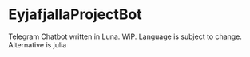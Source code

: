 # EyjafjallaProjectBot

Telegram Chatbot written in Luna.
WiP. Language is subject to change.
Alternative is julia
